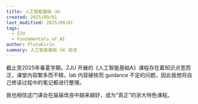 ```yaml
---
title: 人工智能基础（A）
created: 2025/09/01
last_modified: 2025/09/01
tags:
  - ZJU
  - Fundamentals_of_AI
author: PlutoKirin
summary: 人工智能基础（A）前言
---
```


截止至2025年春夏学期，ZJU 开展的《人工智能基础A》课程存在着知识点宽而泛，课堂内容繁多而不精，lab 内容硬核而 guidance 不足的问题，因此我想将自己修读过程中的笔记都进行整理。

我也相信这门课会在届届改良中越来越好，成为“真正”的浙大特色课程。